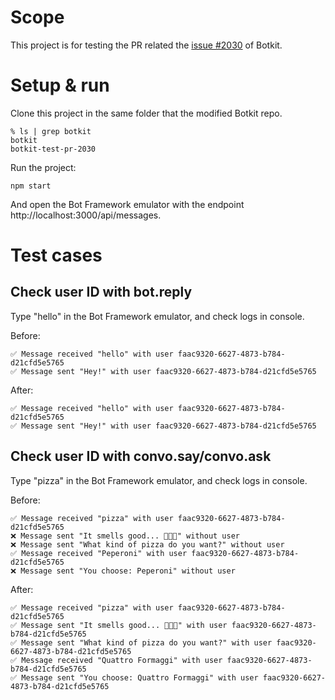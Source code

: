 # Scope

This project is for testing the PR related the [issue #2030](https://github.com/howdyai/botkit/issues/2030) of Botkit.

# Setup & run

Clone this project in the same folder that the modified Botkit repo.

```shell
% ls | grep botkit
botkit
botkit-test-pr-2030
```

Run the project:

```shell
npm start
```

And open the Bot Framework emulator with the endpoint http://localhost:3000/api/messages.

# Test cases

## Check user ID with bot.reply

Type "hello" in the Bot Framework emulator, and check logs in console.

Before:

```
✅ Message received "hello" with user faac9320-6627-4873-b784-d21cfd5e5765
✅ Message sent "Hey!" with user faac9320-6627-4873-b784-d21cfd5e5765
```

After:

```
✅ Message received "hello" with user faac9320-6627-4873-b784-d21cfd5e5765
✅ Message sent "Hey!" with user faac9320-6627-4873-b784-d21cfd5e5765
```


## Check user ID with convo.say/convo.ask

Type "pizza" in the Bot Framework emulator, and check logs in console.

Before:

```
✅ Message received "pizza" with user faac9320-6627-4873-b784-d21cfd5e5765
❌ Message sent "It smells good... 🍕🍕🍕" without user
❌ Message sent "What kind of pizza do you want?" without user
✅ Message received "Peperoni" with user faac9320-6627-4873-b784-d21cfd5e5765
❌ Message sent "You choose: Peperoni" without user
```

After:

```
✅ Message received "pizza" with user faac9320-6627-4873-b784-d21cfd5e5765
✅ Message sent "It smells good... 🍕🍕🍕" with user faac9320-6627-4873-b784-d21cfd5e5765
✅ Message sent "What kind of pizza do you want?" with user faac9320-6627-4873-b784-d21cfd5e5765
✅ Message received "Quattro Formaggi" with user faac9320-6627-4873-b784-d21cfd5e5765
✅ Message sent "You choose: Quattro Formaggi" with user faac9320-6627-4873-b784-d21cfd5e5765
```
